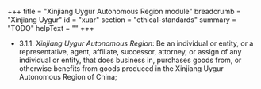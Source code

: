 +++
title = "Xinjiang Uygur Autonomous Region module"
breadcrumb = "Xinjiang Uygur"
id = "xuar"
section = "ethical-standards"
summary = "TODO"
helpText = ""
+++

- 3.1.1. *Xinjiang Uygur Autonomous Region*: Be an individual or entity, or a representative, agent, affiliate, successor, attorney, or assign of any individual or entity, that does business in, purchases goods from, or otherwise benefits from goods produced in the Xinjiang Uygur Autonomous Region of China;

